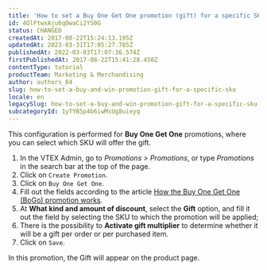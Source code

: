 ```yaml
---
title: 'How to set a Buy One Get One promotion (gift) for a specific SKU'
id: 4QlFtwxAju6qOwaCi2YS0G
status: CHANGED
createdAt: 2017-08-22T15:24:13.195Z
updatedAt: 2023-03-31T17:05:27.785Z
publishedAt: 2022-03-03T17:07:36.574Z
firstPublishedAt: 2017-08-22T15:41:28.450Z
contentType: tutorial
productTeam: Marketing & Merchandising
author: authors_84
slug: how-to-set-a-buy-and-win-promotion-gift-for-a-specific-sku
locale: en
legacySlug: how-to-set-a-buy-and-win-promotion-gift-for-a-specific-sku
subcategoryId: 1yTYB5p4b6iwMsUg8uieyq
---
```


This configuration is performed for __Buy One Get One__ promotions, where you can select which SKU will offer the gift.

1. In the VTEX Admin, go to *Promotions > Promotions*, or type *Promotions* in the search bar at the top of the page.
2. Click on `Create Promotion`.
3. Click on `Buy One Get One`.
4. Fill out the fields according to the article [How the Buy One Get One (BoGo) promotion works](https://help.vtex.com/en/tutorial/buy-one-get-one--tutorials_322).
5. At **What kind and amount of discount**, select the **Gift** option, and fill it out the field by selecting the SKU to which the promotion will be applied;
7. There is the possibility to **Activate gift multiplier** to determine whether it will be a gift per order or per purchased item.
8. Click on `Save`.

In this promotion, the Gift will appear on the product page.

